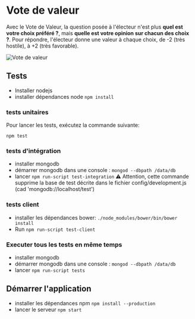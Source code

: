 # Vote de valeur


Avec le Vote de Valeur, la question posée à l'électeur n'est plus **quel est votre choix préféré ?**, mais **quelle est votre opinion sur chacun des choix ?**. Pour répondre, l'électeur donne une valeur à chaque choix, de -2 (très hostile), à +2 (très favorable).

![Vote de valeur](http://www.votedevaleur.org/res/sequenceVDV4_1.png)


## Tests


  * Installer nodejs
  * installer dépendances node `npm install`    

  
### tests unitaires

Pour lancer les tests, exécutez la commande suivante:

    npm test


### tests d'intégration

  * installer mongodb
  * démarrer mongodb dans une console : `mongod --dbpath /data/db`
  * lancer `npm run-script test-integration` ⚠ Attention, cette commande supprime la base de test décrite dans le fichier config/development.js (cad 'mongodb://localhost/test')

### tests client

  * installer les dépendances bower: `./node_modules/bower/bin/bower install` 
  * Run `npm run-script test-client`

### Executer tous les tests en même temps

  * installer mongodb
  * démarrer mongodb dans une console : `mongod --dbpath /data/db`
  * lancer `npm run-script tests`
  

## Démarrer l'application

  * installer les dépendances npm `npm install --production`
  * lancer le serveur `npm start`
      